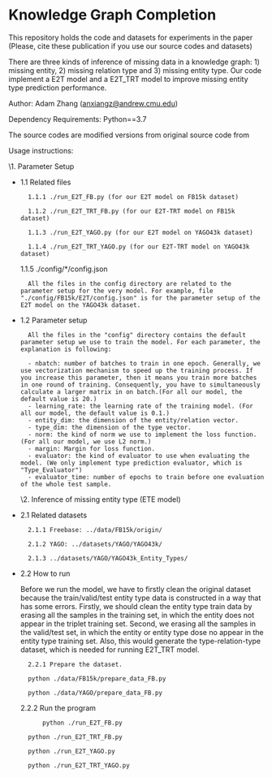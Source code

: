 # Knowledge Graph Completion

This repository holds the code and datasets for experiments in the paper (Please, cite these publication if you use our source codes and datasets)

There are three kinds of inference of missing data in a knowledge graph: 1) missing entity, 2) missing relation type and 3) missing entity type. Our code implement a E2T model and a E2T_TRT model to improve missing entity type prediction performance.

Author: Adam Zhang (anxiangz@andrew.cmu.edu)

Dependency Requirements: Python==3.7

The source codes are modified versions from original source code from 

Usage instructions:

\1. Parameter Setup

    

* 1.1 Related files

        1.1.1 ./run_E2T_FB.py (for our E2T model on FB15k dataset)

        1.1.2 ./run_E2T_TRT_FB.py (for our E2T-TRT model on FB15k dataset)

        1.1.3 ./run_E2T_YAGO.py (for our E2T model on YAGO43k dataset)

        1.1.4 ./run_E2T_TRT_YAGO.py (for our E2T-TRT model on YAGO43k dataset)

	1.1.5 ./config/*/config.json 
	
		All the files in the config directory are related to the parameter setup for the very model. For example, file "./config/FB15k/E2T/config.json" is for the parameter setup of the E2T model on the YAGO43k dataset.

* 1.2 Parameter setup

		All the files in the "config" directory contains the default parameter setup we use to train the model. For each parameter, the explanation is following:

		- nbatch: number of batches to train in one epoch. Generally, we use vectorization mechanism to speed up the training process. If you increase this parameter, then it means you train more batches in one round of training. Consequently, you have to simultaneously calculate a larger matrix in on batch.(For all our model, the default value is 20.)
		- learning_rate: the learning rate of the training model. (For all our model, the default value is 0.1.)
		- entity_dim: the dimension of the entity/relation vector.
		- type_dim: the dimension of the type vector.
		- norm: the kind of norm we use to implement the loss function. (For all our model, we use L2 norm.)
		- margin: Margin for loss function.
		- evaluator: the kind of evaluator to use when evaluating the model. (We only implement type prediction evaluator, which is "Type_Evaluator")
		- evaluator_time: number of epochs to train before one evaluation of the whole test sample. 

  \2. Inference of missing entity type (ETE model)

* 2.1 Related datasets

        2.1.1 Freebase: ../data/FB15k/origin/

        2.1.2 YAGO: ../datasets/YAGO/YAGO43k/

        2.1.3 ../datasets/YAGO/YAGO43k_Entity_Types/

* 2.2 How to run

	Before we run the model, we have to firstly clean the original dataset because the train/valid/test entity type data is constructed in a way that has some errors. Firstly, we should clean the entity type train data by erasing all the samples in the training set, in which the entity does not appear in the triplet training set. Second, we erasing all the samples in the valid/test set, in which the entity or entity type dose no appear in the entity type training set. Also, this would generate the type-relation-type dataset, which is needed for running E2T_TRT model.

	

        2.2.1 Prepare the dataset.

	    python ./data/FB15k/prepare_data_FB.py

	    python ./data/YAGO/prepare_data_FB.py

	2.2.2 Run the program

            python ./run_E2T_FB.py

	    python ./run_E2T_TRT_FB.py

	    python ./run_E2T_YAGO.py

	    python ./run_E2T_TRT_YAGO.py




